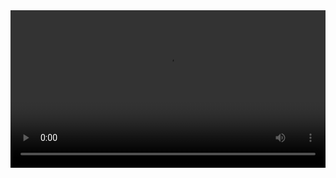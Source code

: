 

<video width="100%" controls controlslist="nodownload nofullscreen noremoteplayback" disablePictureInPicture>
  <source src="https://api.keepwork.com/ts-storage/siteFiles/15761/raw#16 海贼王-船身夹板(上).webm" type="video/webm" />
  <source src="https://api.keepwork.com/ts-storage/siteFiles/15762/raw#16 海贼王-船身夹板(上).mp4" type="video/mp4" />
   
  你的浏览器不支持播放
</video>
<style>
video::-webkit-media-controls-fullscreen-button { display: none; } 
</style>